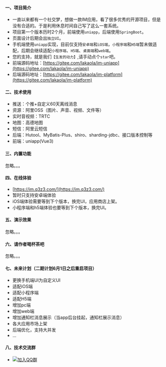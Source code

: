 #### 一、项目简介
+ 一直以来都有一个社交梦，想做一款IM应用，看了很多优秀的开源项目，但是没有合适的。于是利用休息时间自己写了这么一套系统。
+ 项目第一个版本历时2个月，前端使用`uniapp`，后端使用`SpringBoot`。
+ 页面设计后期会出`独立UI`。
+ 手机端使用`uniapp`实现，目前仅支持`安卓端`和`iOS端`，`小程序端`和`H5端`暂未做适配，后期会继续适配`小程序端`、`H5端`、`桌面端`和`web端`。
+ 您的支持，就是我们`【生发的动力】`,请手动点个`star`吧。
+ 前端源码地址：[https://gitee.com/lakaola/im-uniapp](https://gitee.com/lakaola/im-uniapp)
+ 后端源码地址：[https://gitee.com/lakaola/im-platform](https://gitee.com/lakaola/im-platform)

#### 二、技术使用
+ 推送：个推+自定义60天离线消息
+ 资源：阿里OSS（图片、声音、视频、文件等）
+ 实时音视频：TRTC
+ 地图：高德地图
+ 短信：阿里云短信
+ 后端：Hutool、MyBatis-Plus、shiro、sharding-jdbc、接口版本控制等
+ 前端：uniapp(Vue3)

#### 三、内置功能
忽略。。。

#### 四、在线体验
+ [https://im.q3z3.com/](https://im.q3z3.com/)   
+ 暂时只支持安卓端体验
+ iOS端体验需要等到下个版本，换完UI，应用商店上架。
+ 小程序端和h5端体验也要等到下个版本，换完UI。

#### 五、演示效果
忽略。。。

#### 六、请作者喝杯茶吧
忽略。。。

#### 七、未来计划（二期计划6月1日之后重启项目）
+ 更换手机端UI为自定义UI
+ 适配iOS端
+ 适配小程序端
+ 适配H5端
+ 增加pc端
+ 增加web端
+ 增加通知栏消息展示（当app后台挂起，通知栏展示消息）
+ 各大应用市场上架
+ 后端优化，支持大并发
+ ...

#### 八、技术交流群

+ [![加入QQ群](https://img.shields.io/badge/加入QQ群-535099683-blue.svg)](https://jq.qq.com/?_wv=1027&k=PQMnFugm)



